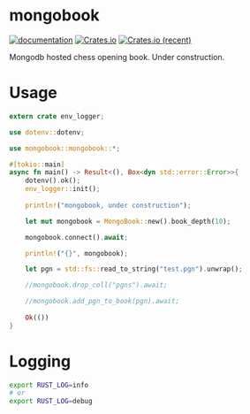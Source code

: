 # mongobook

[![documentation](https://docs.rs/mongobook/badge.svg)](https://docs.rs/mongobook) [![Crates.io](https://img.shields.io/crates/v/mongobook.svg)](https://crates.io/crates/mongobook) [![Crates.io (recent)](https://img.shields.io/crates/dr/mongobook)](https://crates.io/crates/mongobook)

Mongodb hosted chess opening book. Under construction.

# Usage

```rust
extern crate env_logger;

use dotenv::dotenv;

use mongobook::mongobook::*;

#[tokio::main]
async fn main() -> Result<(), Box<dyn std::error::Error>>{
	dotenv().ok();
	env_logger::init();
	
	println!("mongobook, under construction");

	let mut mongobook = MongoBook::new().book_depth(10);

	mongobook.connect().await;

	println!("{}", mongobook);

	let pgn = std::fs::read_to_string("test.pgn").unwrap();

	//mongobook.drop_coll("pgns").await;

	//mongobook.add_pgn_to_book(pgn).await;
	
	Ok(())
}

```

# Logging

```bash
export RUST_LOG=info
# or 
export RUST_LOG=debug
```
